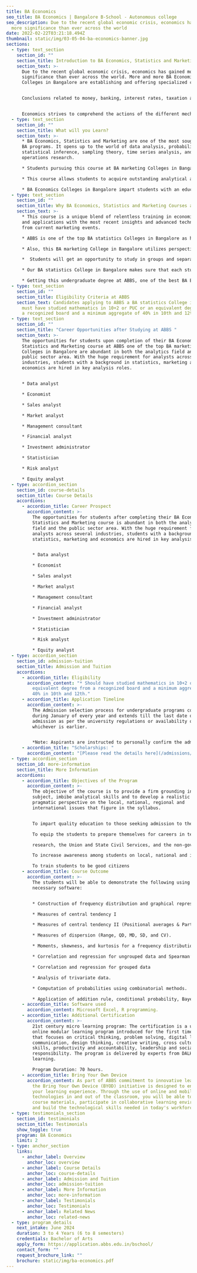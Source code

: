 ```yaml
---
title: BA Economics
seo_title: BA Economics | Bangalore B-School - Autonomous college
seo_description: Due to the recent global economic crisis, economics has gained
  more significance than ever across the world
date: 2022-02-22T03:21:18.494Z
thumbnail: static/img/03-05-04-ba-economics-banner.jpg
sections:
  - type: text_section
    section_id: ""
    section_title: Introduction to BA Economics, Statistics and Marketing
    section_text: >-
      Due to the recent global economic crisis, economics has gained more
      significance than ever across the world. More and more BA Economics
      Colleges in Bangalore are establishing and offering specialized courses. 


      Conclusions related to money, banking, interest rates, taxation and government expenses impact the lives of everyone at the global level. 


      Economics strives to comprehend the actions of the different mechanisms in the economy – consumers, producers and the government – and how they align with each other. This course at BA statistics Colleges in Bangalore offers aspiring students the ability to demonstrate complex data in simple terms or laymen's terms to audiences. It helps one to develop outstanding economic statistical, problem-solving and marketing skills and use them for various business motives.
  - type: text_section
    section_id: ""
    section_title: What will you Learn?
    section_text: >-
      * BA Economics, Statistics and Marketing are one of the most sought after
      BA programs. It opens up to the world of data analysis, probability,
      statistical inference, sampling theory, time series analysis, and
      operations research. 

      * Students pursuing this course at BA marketing Colleges in Bangalore get familiar with key economics concepts and standards to meticulously comprehend practical problems. 

      * This course allows students to acquire outstanding analytical and problem-solving abilities that are primary factors considered by big organizations. 

      * BA Economics Colleges in Bangalore impart students with an education that is not limited to theoretical knowledge rather it is more about applying skills to solve practical problems.
  - type: text_section
    section_id: ""
    section_title: Why BA Economics, Statistics and Marketing Courses are Best at ABBS?
    section_text: >-
      * This course is a unique blend of relentless training in economic thesis
      and applications with the most recent insights and advanced techniques
      from current marketing events. 

      * ABBS is one of the top BA statistics Colleges in Bangalore as here the economic study covers major aspects of the market and current trends which enable students to comprehend tools and techniques helpful when dealing with different matters practically. 

      * Also, this BA marketing College in Bangalore utilizes perspectives from sociology management and psychology to keep students ahead of their competition. 

      *  Students will get an opportunity to study in groups and separately as well with the help of our exceptional faculty members who are experienced and motivated to build a bright future. 

      * Our BA statistics College in Bangalore makes sure that each student is observed individually, gets a tailored education and is involved in other co-curricular activities as well because that’s what makes you special.

      * Getting this undergraduate degree at ABBS, one of the best BA Economics Colleges in Bangalore offers students great opportunities in today's highly competitive labour market. Students will have immense opportunities in front of them such as traditional economics jobs and a range of management and marketing jobs where your skillset is desirable.
  - type: text_section
    section_id: ""
    section_title: Eligibility Criteria at ABBS
    section_text: Candidates applying to ABBS a BA statistics College in Bangalore
      must have studied mathematics in 10+2 or PUC or an equivalent degree from
      a recognized board and a minimum aggregate of 40% in 10th and 12th.
  - type: text_section
    section_id: ""
    section_title: "Career Opportunities after Studying at ABBS "
    section_text: >-
      The opportunities for students upon completion of their BA Economics,
      Statistics and Marketing course at ABBS one of the top BA marketing
      Colleges in Bangalore are abundant in both the analytics field and the
      public sector area. With the huge requirement for analysts across several
      industries, students with a background in statistics, marketing and
      economics are hired in key analysis roles. 


      * Data analyst 

      * Economist 

      * Sales analyst 

      * Market analyst 

      * Management consultant 

      * Financial analyst 

      * Investment administrator 

      * Statistician 

      * Risk analyst 

      * Equity analyst
  - type: accordion_section
    section_id: course-details
    section_title: Course Details
    accordions:
      - accordion_title: Career Prospect
        accordion_content: >-
          The opportunities for students after completing their BA Economics,
          Statistics and Marketing course is abundant in both the analytics
          field and the public sector area. With the huge requirement for
          analysts across several industries, students with a background in
          statistics, marketing and economics are hired in key analysis roles. 


          * Data analyst 

          * Economist

          * Sales analyst

          * Market analyst

          * Management consultant

          * Financial analyst

          * Investment administrator

          * Statistician 

          * Risk analyst 

          * Equity analyst
  - type: accordion_section
    section_id: admission-tuition
    section_title: Admission and Tuition
    accordions:
      - accordion_title: Eligibility
        accordion_content: "* Should have studied mathematics in 10+2 or PUC or an
          equivalent degree from a recognized board and a minimum aggregate of
          40% in 10th and 12th."
      - accordion_title: Application Timeline
        accordion_content: >-
          The Admission selection process for undergraduate programs commences
          during January of every year and extends till the last date of
          admission as per the university regulations or availability of seats,
          whichever is earlier.


          *Note: Aspirants are instructed to personally confirm the admission dates and timelines from the admissions office.*
      - accordion_title: "Scholarships: "
        accordion_content: "[Please read the details here](/admissions/fees-scholarships)"
  - type: accordion_section
    section_id: more-information
    section_title: More Information
    accordions:
      - accordion_title: Objectives of the Program
        accordion_content: >-
          The objective of the course is to provide a firm grounding in the
          subject, imbibe analytical skills and to develop a realistic and
          pragmatic perspective on the local, national, regional and
          international issues that figure in the syllabus.


          To impart quality education to those seeking admission to the B.A Sociology, Psychology & Political sciences course.

          To equip the students to prepare themselves for careers in teaching and

          research, the Union and State Civil Services, and the non-governmental sector.

          To increase awareness among students on local, national and international issues, and strengthen their analytical skills and capabilities.

          To train students to be good citizens
      - accordion_title: Course Outcome
        accordion_content: >-
          The students will be able to demonstrate the following using the
          necessary software:


          * Construction of frequency distribution and graphical representation.

          * Measures of central tendency I

          * Measures of central tendency II (Positional averages & Partition values).

          * Measures of dispersion (Range, QD, MD, SD, and CV).

          * Moments, skewness, and kurtosis for a frequency distribution.

          * Correlation and regression for ungrouped data and Spearman’s rank correlation coefficient.

          * Correlation and regression for grouped data

          * Analysis of trivariate data.

          * Computation of probabilities using combinatorial methods.

          * Application of addition rule, conditional probability, Bayes formula.
      - accordion_title: Software used
        accordion_content: Microsoft Excel, R programming.
      - accordion_title: Additional Certification
        accordion_content: >-
          21st century micro learning program: The certification is a unique
          online modular learning program introduced for the first time in India
          that focuses on critical thinking, problem solving, digital literacy,
          communication, design thinking, creative writing, cross cultural
          skills, productivity and accountability, leadership and social
          responsibility. The program is delivered by experts from DALHAM
          learning. 

          Program Duration: 70 hours.
      - accordion_title: Bring Your Own Device
        accordion_content: As part of ABBS commitment to innovative learning strategies,
          the Bring Your Own Device (BYOD) initiative is designed to enhance
          your learning experience. Through the use of online and mobile
          technologies in and out of the classroom, you will be able to access
          course materials, participate in collaborative learning environments
          and build the technological skills needed in today's workforce.
  - type: testimonials_section
    section_id: testimonials
    section_title: Testimonials
    show_toggle: true
    program: BA Economics
    limit: 2
  - type: anchor_section
    links:
      - anchor_label: Overview
        anchor_loc: overview
      - anchor_label: Course Details
        anchor_loc: course-details
      - anchor_label: Admission and Tuition
        anchor_loc: admission-tuition
      - anchor_label: More Information
        anchor_loc: more-information
      - anchor_label: Testimonials
        anchor_loc: Testimonials
      - anchor_label: Related News
        anchor_loc: related-news
  - type: program_details
    next_intake: June 2024
    duration: 3 to 4 Years (6 to 8 semesters)
    credentials: Bachelor of Arts
    apply_form: https://application.abbs.edu.in/bschool/
    contact_form: ""
    request_brochure_link: ""
    brochure: static/img/ba-economics.pdf
---
```

